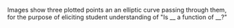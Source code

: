 Images show three plotted points an an elliptic curve passing through them, for the purpose of eliciting student understanding of "Is __ a function of __?"
